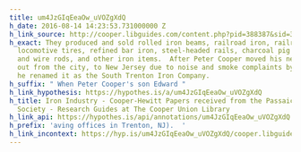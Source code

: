 ```yaml
---
title: um4JzGIqEeaOw_uVOZgXdQ
h_date: 2016-08-14 14:23:53.731000000 Z
h_link_source: http://cooper.libguides.com/content.php?pid=388387&sid=3183125
h_exact: They produced and sold rolled iron beams, railroad iron, railroad axles,
  locomotive tires, refined bar iron, steel-headed rails, charcoal pig iron, brazier's
  and wire rods, and other iron items.  After Peter Cooper moved his new iron company
  out from the city, to New Jersey due to noise and smoke complaints by neighbors,
  he renamed it as the South Trenton Iron Company.
h_suffix: " When Peter Cooper's son Edward "
h_link_hypothesis: https://hypothes.is/a/um4JzGIqEeaOw_uVOZgXdQ
h_title: Iron Industry - Cooper-Hewitt Papers received from the Passaic County Historical
  Society - Research Guides at The Cooper Union Library
h_link_api: https://hypothes.is/api/annotations/um4JzGIqEeaOw_uVOZgXdQ
h_prefix: 'aving offices in Trenton, NJ).  '
h_link_incontext: https://hyp.is/um4JzGIqEeaOw_uVOZgXdQ/cooper.libguides.com/content.php?pid=388387&sid=3183125
---
```


